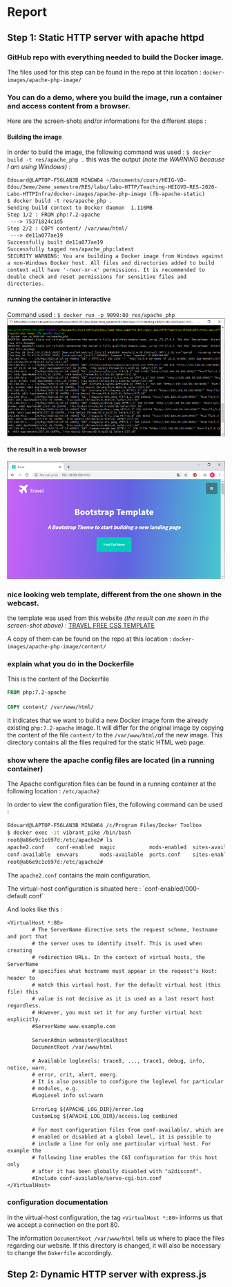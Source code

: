 # Report



## Step 1: Static HTTP server with apache httpd



### GitHub repo with everything needed to build the Docker image.

The files used for this step can be found in the repo at this location :
`docker-images/apache-php-image/`



### You can do a demo, where you build the image, run a container and access content from a browser.

Here are the screen-shots and/or informations for the different steps :

#### Building the image
In order to build the image, the following command was used : `$ docker build -t res/apache_php .`
this was the output *(note the WARNING because I am using Windows)* :
````
Edouard@LAPTOP-F56LAN3B MINGW64 ~/Documents/cours/HEIG-VD-Edou/3eme/2eme_semestre/RES/labo/labo-HTTP/Teaching-HEIGVD-RES-2020-Labo-HTTPInfra/docker-images/apache-php-image (fb-apache-static)
$ docker build -t res/apache_php .
Sending build context to Docker daemon  1.116MB
Step 1/2 : FROM php:7.2-apache
 ---> 75371824c1d5
Step 2/2 : COPY content/ /var/www/html/
 ---> de11a077ae19
Successfully built de11a077ae19
Successfully tagged res/apache_php:latest
SECURITY WARNING: You are building a Docker image from Windows against a non-Windows Docker host. All files and directories added to build context will have '-rwxr-xr-x' permissions. It is recommended to double check and reset permissions for sensitive files and directories.
````
#### running the container in interactive
Command used : `$ docker run -p 9090:80 res/apache_php`
  <img src="pictures\step1\running-res-apache_php-interactive-mod.png" />
	

#### the result in a web browser
<img src="pictures\step1\running-res-apache_php-interactive-mod-browser.png" />



### nice looking web template, different from the one shown in the webcast.

the template was used from this website *(the result can me seen in the screen-shot above)* :
[TRAVEL FREE CSS TEMPLATE](https://www.free-css.com/free-css-templates/page253/travel)

A copy of them can be found on the repo at this location :
`docker-images/apache-php-image/content/`



### explain what you do in the Dockerfile

This is the content of the Dockerfile
````dockerfile
FROM php:7.2-apache

COPY content/ /var/www/html/
````
It indicates that we want to build a new Docker image form the already existing `php:7.2-apache` image.
It will differ for the original image by copying the content of the file `content/` to the `/var/www/html/`of the new image.
This directory contains all the files required for the static HTML web page.



### show where the apache config files are located (in a running container)

The Apache configuration files can be found in a running container at the following location :
`/etc/apache2`

In order to view the configuration files, the following command can be used :
```bash
Edouard@LAPTOP-F56LAN3B MINGW64 /c/Program Files/Docker Toolbox
$ docker exec -it vibrant_pike /bin/bash                                                                                root@a86e9c1c697d:/var/www/html# cd /etc/apache2
root@a86e9c1c697d:/etc/apache2# ls
apache2.conf    conf-enabled  magic           mods-enabled  sites-available
conf-available  envvars       mods-available  ports.conf    sites-enabled
root@a86e9c1c697d:/etc/apache2#
```

The `apache2.conf` contains the main configuration.

The virtual-host configuration is situated here : `conf-enabled/000-default.conf´

And looks like this :
```
<VirtualHost *:80>
        # The ServerName directive sets the request scheme, hostname and port that
        # the server uses to identify itself. This is used when creating
        # redirection URLs. In the context of virtual hosts, the ServerName
        # specifies what hostname must appear in the request's Host: header to
        # match this virtual host. For the default virtual host (this file) this
        # value is not decisive as it is used as a last resort host regardless.
        # However, you must set it for any further virtual host explicitly.
        #ServerName www.example.com

        ServerAdmin webmaster@localhost
        DocumentRoot /var/www/html

        # Available loglevels: trace8, ..., trace1, debug, info, notice, warn,
        # error, crit, alert, emerg.
        # It is also possible to configure the loglevel for particular
        # modules, e.g.
        #LogLevel info ssl:warn

        ErrorLog ${APACHE_LOG_DIR}/error.log
        CustomLog ${APACHE_LOG_DIR}/access.log combined

        # For most configuration files from conf-available/, which are
        # enabled or disabled at a global level, it is possible to
        # include a line for only one particular virtual host. For example the
        # following line enables the CGI configuration for this host only
        # after it has been globally disabled with "a2disconf".
        #Include conf-available/serve-cgi-bin.conf
</VirtualHost>
```

### configuration documentation

In the virtual-host configuration, the tag `<VirtualHost *:80>` informs us that we accept a connection on the port 80.

The information `DocumentRoot /var/www/html` tells us where to place the files regarding our website.
If this directory is changed, it will also be necessary to change the `Dokerfile` accordingly.


## Step 2: Dynamic HTTP server with express.js